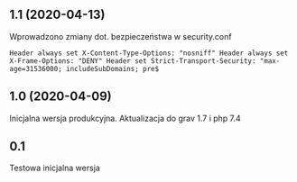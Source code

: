 ## 1.1 (2020-04-13)

Wprowadzono zmiany dot. bezpieczeństwa w security.conf

``
Header always set X-Content-Type-Options: "nosniff"
Header always set X-Frame-Options: "DENY"
Header set Strict-Transport-Security: "max-age=31536000; includeSubDomains; pre$
``

## 1.0 (2020-04-09)

Inicjalna wersja produkcyjna. Aktualizacja do grav 1.7 i php 7.4

## 0.1

Testowa inicjalna wersja


